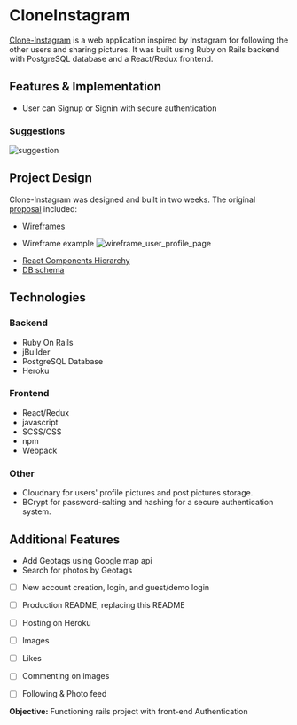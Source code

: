 # CloneInstagram

[Clone-Instagram](https://clone-stagram.herokuapp.com/#/) is a web application inspired by Instagram for following the other users and sharing pictures.
It was built using Ruby on Rails backend with PostgreSQL database and a React/Redux frontend.

## Features & Implementation
* User can Signup or Signin with secure authentication
### Suggestions
![suggestion](https://github.com/JaniceYR/clone_instagram/blob/master/docs/features/suggestion.png)
## Project Design
Clone-Instagram was designed and built in two weeks.
The original [proposal](https://github.com/JaniceYR/clone_instagram/blob/master/docs/README.md) included:
* [Wireframes](https://github.com/JaniceYR/clone_instagram/tree/master/docs/wireframes)
- Wireframe example
![wireframe_user_profile_page](https://github.com/JaniceYR/clone_instagram/blob/master/docs/wireframes/user_profile_page.png)
* [React Components Hierarchy](https://github.com/JaniceYR/clone_instagram/blob/master/docs/component-hierarchy.md)
* [DB schema](https://github.com/JaniceYR/clone_instagram/blob/master/docs/schema.md)

## Technologies
### Backend
* Ruby On Rails
* jBuilder
* PostgreSQL Database
* Heroku

### Frontend
* React/Redux
* javascript
* SCSS/CSS
* npm
* Webpack

### Other
* Cloudnary for users' profile pictures and post pictures storage.
* BCrypt for password-salting and hashing for a secure authentication system.

## Additional Features
* Add Geotags using Google map api
* Search for photos by Geotags


- [ ] New account creation, login, and guest/demo login
- [ ] Production README, replacing this README
- [ ] Hosting on Heroku
- [ ] Images
- [ ] Likes
- [ ] Commenting on images
- [ ] Following & Photo feed


**Objective:** Functioning rails project with front-end Authentication
